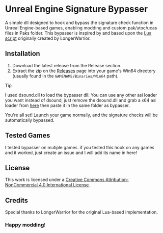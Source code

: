 # Unreal Engine Signature Bypasser

A simple dll designed to hook and bypass the signature check function in Unreal Engine-based games, enabling modding and custom pak/utoc/ucas files in Paks folder. This bypasser is inspired by and based upon the [Lua script](https://gist.github.com/Buckminsterfullerene02/90077ce81c0fd908144498869f4ea288) originally created by LongerWarrior.

## Installation

1. Download the latest release from the Release section.
2. Extract the zip on the [Releases](https://github.com/rm-NoobInCoding/UniversalSigBypasser/releases) page into your game's Win64 directory (usually found in the `GAMENAME/Binaries/Win64` path).

> [!TIP]
> I used dsound.dll to load the bypasser dll. You can use any other asi loader you want instead of dsound, just remove the dsound.dll and grab a x64 asi loader from [here](https://github.com/ThirteenAG/Ultimate-ASI-Loader) then paste it in the same folder as bypasser.

You're all set! Launch your game normally, and the signature checks will be automatically bypassed.

## Tested Games
I tested bypasser on mutiple games. if you tested this hook on any games and it worked, just create an issue and I will add its name in here!

## License

This work is licensed under a [Creative Commons Attribution-NonCommercial 4.0 International License](https://creativecommons.org/licenses/by-nc/4.0/).

## Credits

Special thanks to LongerWarrior for the original Lua-based implementation.

### Happy modding!
